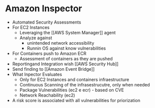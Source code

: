 # Amazon Inspector
- Automated Security Assessments
- For EC2 Instances
	- Leveraging the [[AWS System Manager]] agent
	- Analyze against
		- unintended network accessibility
		- Runnin OS against know vulnerabilities
- For Containers push to Amazon ECR
	- Assessment of containers as they are pushed
- Reportingand Integration wish [[AWS Security Hub]]
- Send finding to [[Amazon Event Bridge]]
- What Inpector Evaluates
	- Only for EC2 Instances and containers infraestructure
	- Continuous Scanning of the infrasestrucutre, only when needed
	- Package Vulnerabilities (ec2 e ecr) - based on CVE
	- Network Reachability (ec2)
- A risk score is associated with all vulnerabilities for priorization